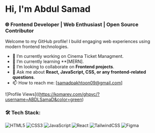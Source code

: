 # Hi, I'm Abdul Samad

### 🌐 Frontend Developer | Web Enthusiast | Open Source Contributor

Welcome to my GitHub profile! I build engaging web experiences using modern frontend technologies.

- 🔭 I’m currently working on Cinema Ticket Managment.
- 🌱 I’m currently learning **[MERN].
- 👯 I’m looking to collaborate on **Frontend projects**.
- 💬 Ask me about **React, JavaScript, CSS, or any frontend-related questions**.
- 📫 How to reach me: [samadpakhtoon09@gmail.com]

![Profile Views]((https://komarev.com/ghpvc/?username=ABDLSamaD&color=green)
### 🛠 Tech Stack:
![HTML5](https://img.shields.io/badge/-HTML5-E34F26?logo=html5&logoColor=fff)
![CSS3](https://img.shields.io/badge/-CSS3-1572B6?logo=css3&logoColor=fff)
![JavaScript](https://img.shields.io/badge/-JavaScript-F7DF1E?logo=javascript&logoColor=black)
![React](https://img.shields.io/badge/-React-61DAFB?logo=react&logoColor=black)
![TailwindCSS](https://img.shields.io/badge/-Tailwind%20CSS-06B6D4?logo=tailwind-css&logoColor=fff)
![Figma](https://img.shields.io/badge/-Figma-F24E1E?logo=figma&logoColor=fff)

<!---
ABDLSamaD/ABDLSamaD is a ✨ special ✨ repository because its `README.md` (this file) appears on your GitHub profile.
You can click the Preview link to take a look at your changes.
--->
